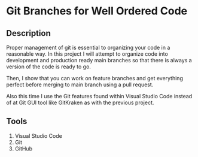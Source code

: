# Git Branches for Well Ordered Code

## Description

Proper management of git is essential to organizing your code in a reasonable way. In this project I will attempt to organize code into development and production ready main branches so that there is always a version of the code is ready to go.

Then, I show that you can work on feature branches and get everything perfect before merging to main branch using a pull request.

Also this time I use the Git features found within Visual Studio Code instead of at Git GUI tool like GitKraken as with the previous project.

## Tools

1. Visual Studio Code
1. Git
1. GitHub
